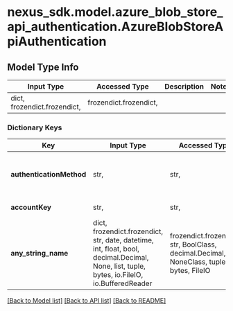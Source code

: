 # nexus_sdk.model.azure_blob_store_api_authentication.AzureBlobStoreApiAuthentication

## Model Type Info

| Input Type                   | Accessed Type          | Description | Notes |
| ---------------------------- | ---------------------- | ----------- | ----- |
| dict, frozendict.frozendict, | frozendict.frozendict, |             |

### Dictionary Keys

| Key                      | Input Type                                                                                                                                  | Accessed Type                                                                           | Description                                                        | Notes                                                                     |
| ------------------------ | ------------------------------------------------------------------------------------------------------------------------------------------- | --------------------------------------------------------------------------------------- | ------------------------------------------------------------------ | ------------------------------------------------------------------------- |
| **authenticationMethod** | str,                                                                                                                                        | str,                                                                                    | The type of Azure authentication to use.                           | must be one of ["ACCOUNTKEY", "MANAGEDIDENTITY", "ENVIRONMENTVARIABLE", ] |
| **accountKey**           | str,                                                                                                                                        | str,                                                                                    | The account key.                                                   | [optional]                                                                |
| **any_string_name**      | dict, frozendict.frozendict, str, date, datetime, int, float, bool, decimal.Decimal, None, list, tuple, bytes, io.FileIO, io.BufferedReader | frozendict.frozendict, str, BoolClass, decimal.Decimal, NoneClass, tuple, bytes, FileIO | any string name can be used but the value must be the correct type | [optional]                                                                |

[[Back to Model list]](../../README.md#documentation-for-models) [[Back to API list]](../../README.md#documentation-for-api-endpoints) [[Back to README]](../../README.md)
